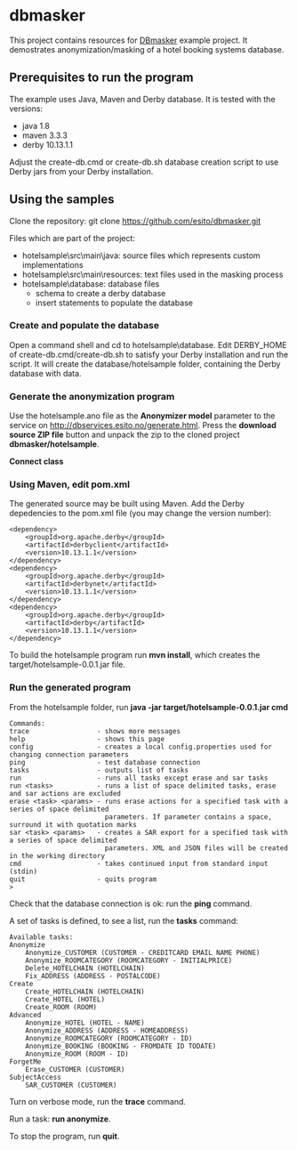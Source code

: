 # dbmasker

This project contains resources for [DBmasker](http://www.esito.no/dbmasker) example project. It demostrates anonymization/masking of a hotel booking systems database.

## Prerequisites to run the program ##

The example uses Java, Maven and Derby database. It is tested with the versions:

- java 1.8
- maven 3.3.3
- derby 10.13.1.1

Adjust the create-db.cmd or create-db.sh database creation script to use Derby jars from your Derby installation. 

## Using the samples ##

Clone the repository: git clone https://github.com/esito/dbmasker.git

Files which are part of the project:

- hotelsample\src\main\java: source files which represents custom implementations
- hotelsample\src\main\resources: text files used in the masking process
- hotelsample\database: database files
	- schema to create a derby database
	- insert statements to populate the database

### Create and populate the database ###

Open a command shell and cd to hotelsample\database. Edit DERBY_HOME of create-db.cmd/create-db.sh to satisfy your Derby installation and run the script. It will create the database/hotelsample folder, containing the Derby database with data.

### Generate the anonymization program ###

Use the hotelsample.ano file as the **Anonymizer model** parameter to the service on http://dbservices.esito.no/generate.html. Press the **download source ZIP file** button and unpack the zip to the cloned project **dbmasker/hotelsample**.

**Connect class**

### Using Maven, edit pom.xml ###
 
The generated source may be built using Maven. Add the Derby depedencies to the pom.xml file (you may change the version number):

    <dependency>
        <groupId>org.apache.derby</groupId>
        <artifactId>derbyclient</artifactId>
        <version>10.13.1.1</version>
    </dependency>
    <dependency>
        <groupId>org.apache.derby</groupId>
        <artifactId>derbynet</artifactId>
        <version>10.13.1.1</version>
    </dependency>
    <dependency>
        <groupId>org.apache.derby</groupId>
        <artifactId>derby</artifactId>
        <version>10.13.1.1</version>
    </dependency>

To build the hotelsample program run **mvn install**, which creates the target/hotelsample-0.0.1.jar file.

### Run the generated program ###

From the hotelsample folder, run **java -jar target/hotelsample-0.0.1.jar cmd**

	Commands:
	trace                 - shows more messages
	help                  - shows this page
	config                - creates a local config.properties used for changing connection parameters
	ping                  - test database connection
	tasks                 - outputs list of tasks
	run                   - runs all tasks except erase and sar tasks
	run <tasks>           - runs a list of space delimited tasks, erase and sar actions are excluded
	erase <task> <params> - runs erase actions for a specified task with a series of space delimited
	                        parameters. If parameter contains a space, surround it with quotation marks
	sar <task> <params>   - creates a SAR export for a specified task with a series of space delimited
	                        parameters. XML and JSON files will be created in the working directory
	cmd                   - takes continued input from standard input (stdin)
	quit                  - quits program
	>

Check that the database connection is ok: run the **ping** command.

A set of tasks is defined, to see a list, run the **tasks** command:

	Available tasks:
	Anonymize
		Anonymize_CUSTOMER (CUSTOMER - CREDITCARD EMAIL NAME PHONE)
		Anonymize_ROOMCATEGORY (ROOMCATEGORY - INITIALPRICE)
		Delete_HOTELCHAIN (HOTELCHAIN)
		Fix_ADDRESS (ADDRESS - POSTALCODE)
	Create
		Create_HOTELCHAIN (HOTELCHAIN)
		Create_HOTEL (HOTEL)
		Create_ROOM (ROOM)
	Advanced
		Anonymize_HOTEL (HOTEL - NAME)
		Anonymize_ADDRESS (ADDRESS - HOMEADDRESS)
		Anonymize_ROOMCATEGORY (ROOMCATEGORY - ID)
		Anonymize_BOOKING (BOOKING - FROMDATE ID TODATE)
		Anonymize_ROOM (ROOM - ID)
	ForgetMe
		Erase_CUSTOMER (CUSTOMER)
	SubjectAccess
		SAR_CUSTOMER (CUSTOMER)

Turn on verbose mode, run the **trace** command.

Run a task: **run anonymize**.

To stop the program, run **quit**.